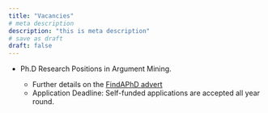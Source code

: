 ```yaml
---
title: "Vacancies"
# meta description
description: "this is meta description"
# save as draft
draft: false
---
```



- Ph.D Research Positions in Argument Mining. 
    
    - Further details on the [FindAPhD advert](https://www.findaphd.com/search/ProjectDetails.aspx?PJID=97323)
    - Application Deadline: Self-funded applications are accepted all year round. 


